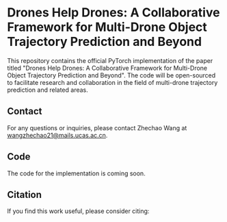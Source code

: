 # Drones Help Drones: A Collaborative Framework for Multi-Drone Object Trajectory Prediction and Beyond

This repository contains the official PyTorch implementation of the paper titled "Drones Help Drones: A Collaborative Framework for Multi-Drone Object Trajectory Prediction and Beyond". The code will be open-sourced to facilitate research and collaboration in the field of multi-drone trajectory prediction and related areas.

## Contact

For any questions or inquiries, please contact Zhechao Wang at wangzhechao21@mails.ucas.ac.cn.

## Code

The code for the implementation is coming soon.

## Citation

If you find this work useful, please consider citing:

